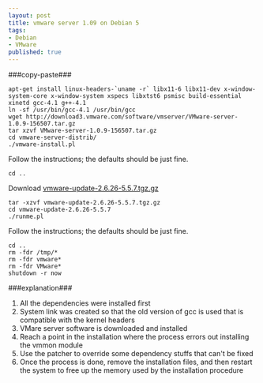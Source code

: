 ```yaml
---
layout: post
title: vmware server 1.09 on Debian 5
tags:
- Debian
- VMware
published: true
---
```

###copy-paste###

    apt-get install linux-headers-`uname -r` libx11-6 libx11-dev x-window-system-core x-window-system xspecs libxtst6 psmisc build-essential xinetd gcc-4.1 g++-4.1
    ln -sf /usr/bin/gcc-4.1 /usr/bin/gcc
    wget http://download3.vmware.com/software/vmserver/VMware-server-1.0.9-156507.tar.gz
    tar xzvf VMware-server-1.0.9-156507.tar.gz
    cd vmware-server-distrib/
    ./vmware-install.pl

Follow the instructions; the defaults should be just fine.

    cd ..

Download [vmware-update-2.6.26-5.5.7.tgz.gz](https://drive.google.com/uc?export=download&id=0B0yT30uCaFvvdlVNZWNkUlVkX0E)

    tar -xzvf vmware-update-2.6.26-5.5.7.tgz.gz
    cd vmware-update-2.6.26-5.5.7
    ./runme.pl

Follow the instructions; the defaults should be just fine.

    cd ..
    rm -fdr /tmp/*
    rm -fdr vmware*
    rm -fdr VMware*
    shutdown -r now


###explanation###
1. All the dependencies were installed first
2. System link was created so that the old version of gcc is used that is compatible with the kernel headers
3. VMare server software is downloaded and installed
4. Reach a point in the installation where the process errors out installing the vmmon module
5. Use the patcher to override some dependency stuffs that can't be fixed
6. Once the process is done, remove the installation files, and then restart the system to free up the memory used by the installation procedure
